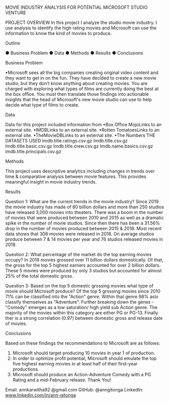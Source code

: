 MOVIE INDUSTRY ANALYSIS FOR POTENTIAL 
MICROSOFT STUDIO VENTURE


PROJECT OVERVIEW
In this project I analyze the studio movie industry. I use analysis to identify the high rating movies and Microsoft 
can use the information to know the kind of movies to produce.



Outline

● Business Problem
● Data
● Methods
● Results
● Conclusions

Business Problem

•Microsoft sees all the big companies creating original video content and they 
want to get in on the fun. They have decided to create a new movie studio, but 
they don’t know anything about creating movies. You are charged with exploring 
what types of films are currently doing the best at the box office. You must then 
translate those findings into actionable insights that the head of Microsoft's new 
movie studio can use to help decide what type of films to create.

Data

Data for this project included information from
•Box Office MojoLinks to an external site.
•IMDBLinks to an external site.
•Rotten TomatoesLinks to an external site.
•TheMovieDBLinks to an external site.
•The Numbers
THE DATASETS USED
Imdb.title.ratings.csv.gz
Imdb.title.csv.gz
Imdb.title.basic.csv.gz
Imdb.title.crew.csv.gz
Imdb.name.basics.csv.gz
imdb.title.principals.csv.gz

Methods

This project uses descriptive analytics including changes in trends over time & comparative analysis between movie
features. This provides meaningful insight in movie industry trends.


Results

Question 1: What are the current trends in the movie industry? Since 2019 the movie industry has made of 80 billion dollars
and more than 250 studios have released 3,000 movies into theaters. There was a boom in the number of movies that were
produced between 2010 and 2015 as well as a dramatic spike in the number of movie studios. Since then there has been a
31.56% drop in the number of movies produced between 2015 & 2018. Most recent data shows that 308 movies were
released in 2018. On average studios produce between 7 & 14 movies per year and 76 studios released movies in 2018.


Question 2: What percentage of the market do the top earning movies occupy?
In 2018 movies grossed over 11 billion dollars domestically. Of that, the gross for the top 5 highest earners accounted for
over 2 billion dollars. These 5 movies were produced by only 3 studios but accounted for almost 25% of the total domestic
gross.


Question 3: Based on the top 5 domestic grossing movies what type of movie should Microsoft produce? Of the top 5
grossing movies since 2010 71% can be classified into the "Action" genre. Within that genre 98% aslo classify themselves
as "Adventure". Further breaking down the genes - "Comedy" emerges as a low saturation/ high yield sub Action genre. The
majority of the movies within this category are either PG or PG-13. Finally ther is a strong correlation (0.97) between
domestic gross and release date of movies.


Conclusions

Based on these findings the recommendations to Microsoft are as follows:
1. Microsoft should target producing 10 movies in year 1 of production.
2. In order to optimize profit potential, Microsoft should emulate the top five highest earning movies in at least half of
their first-year productions.
3. Microsoft should produce an Action-Adventure Comedy with a PG Rating and a mid-February release.
Thank You!


Email: annkarwitha92
@gmail.com
GitHub: @anngitonga
LinkedIn: www.linkedin.com/in/ann-gitonga
